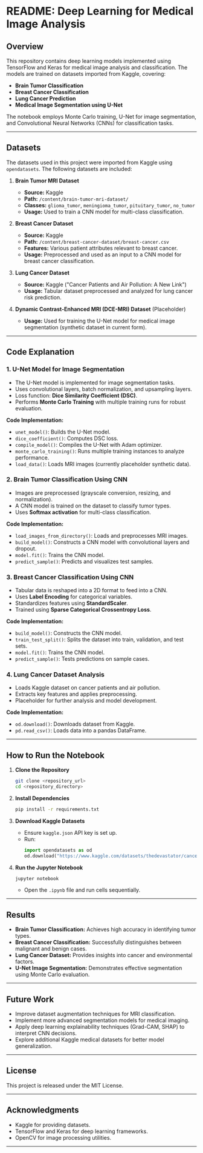 # README: Deep Learning for Medical Image Analysis

## Overview
This repository contains deep learning models implemented using TensorFlow and Keras for medical image analysis and classification. The models are trained on datasets imported from Kaggle, covering:
- **Brain Tumor Classification**
- **Breast Cancer Classification**
- **Lung Cancer Prediction**
- **Medical Image Segmentation using U-Net**

The notebook employs Monte Carlo training, U-Net for image segmentation, and Convolutional Neural Networks (CNNs) for classification tasks.

---

## Datasets

The datasets used in this project were imported from Kaggle using `opendatasets`. The following datasets are included:

1. **Brain Tumor MRI Dataset**
   - **Source:** Kaggle
   - **Path:** `/content/brain-tumor-mri-dataset/`
   - **Classes:** `glioma_tumor`, `meningioma_tumor`, `pituitary_tumor`, `no_tumor`
   - **Usage:** Used to train a CNN model for multi-class classification.

2. **Breast Cancer Dataset**
   - **Source:** Kaggle
   - **Path:** `/content/breast-cancer-dataset/breast-cancer.csv`
   - **Features:** Various patient attributes relevant to breast cancer.
   - **Usage:** Preprocessed and used as an input to a CNN model for breast cancer classification.

3. **Lung Cancer Dataset**
   - **Source:** Kaggle ("Cancer Patients and Air Pollution: A New Link")
   - **Usage:** Tabular dataset preprocessed and analyzed for lung cancer risk prediction.

4. **Dynamic Contrast-Enhanced MRI (DCE-MRI) Dataset** (Placeholder)
   - **Usage:** Used for training the U-Net model for medical image segmentation (synthetic dataset in current form).

---

## Code Explanation

### 1. **U-Net Model for Image Segmentation**
- The U-Net model is implemented for image segmentation tasks.
- Uses convolutional layers, batch normalization, and upsampling layers.
- Loss function: **Dice Similarity Coefficient (DSC)**.
- Performs **Monte Carlo Training** with multiple training runs for robust evaluation.

**Code Implementation:**
- `unet_model()`: Builds the U-Net model.
- `dice_coefficient()`: Computes DSC loss.
- `compile_model()`: Compiles the U-Net with Adam optimizer.
- `monte_carlo_training()`: Runs multiple training instances to analyze performance.
- `load_data()`: Loads MRI images (currently placeholder synthetic data).

### 2. **Brain Tumor Classification Using CNN**
- Images are preprocessed (grayscale conversion, resizing, and normalization).
- A CNN model is trained on the dataset to classify tumor types.
- Uses **Softmax activation** for multi-class classification.

**Code Implementation:**
- `load_images_from_directory()`: Loads and preprocesses MRI images.
- `build_model()`: Constructs a CNN model with convolutional layers and dropout.
- `model.fit()`: Trains the CNN model.
- `predict_sample()`: Predicts and visualizes test samples.

### 3. **Breast Cancer Classification Using CNN**
- Tabular data is reshaped into a 2D format to feed into a CNN.
- Uses **Label Encoding** for categorical variables.
- Standardizes features using **StandardScaler**.
- Trained using **Sparse Categorical Crossentropy Loss**.

**Code Implementation:**
- `build_model()`: Constructs the CNN model.
- `train_test_split()`: Splits the dataset into train, validation, and test sets.
- `model.fit()`: Trains the CNN model.
- `predict_sample()`: Tests predictions on sample cases.

### 4. **Lung Cancer Dataset Analysis**
- Loads Kaggle dataset on cancer patients and air pollution.
- Extracts key features and applies preprocessing.
- Placeholder for further analysis and model development.

**Code Implementation:**
- `od.download()`: Downloads dataset from Kaggle.
- `pd.read_csv()`: Loads data into a pandas DataFrame.

---

## How to Run the Notebook

1. **Clone the Repository**
   ```bash
   git clone <repository_url>
   cd <repository_directory>
   ```

2. **Install Dependencies**
   ```bash
   pip install -r requirements.txt
   ```

3. **Download Kaggle Datasets**
   - Ensure `kaggle.json` API key is set up.
   - Run:
     ```python
     import opendatasets as od
     od.download("https://www.kaggle.com/datasets/thedevastator/cancer-patients-and-air-pollution-a-new-link")
     ```

4. **Run the Jupyter Notebook**
   ```bash
   jupyter notebook
   ```
   - Open the `.ipynb` file and run cells sequentially.

---

## Results
- **Brain Tumor Classification:** Achieves high accuracy in identifying tumor types.
- **Breast Cancer Classification:** Successfully distinguishes between malignant and benign cases.
- **Lung Cancer Dataset:** Provides insights into cancer and environmental factors.
- **U-Net Image Segmentation:** Demonstrates effective segmentation using Monte Carlo evaluation.

---

## Future Work
- Improve dataset augmentation techniques for MRI classification.
- Implement more advanced segmentation models for medical imaging.
- Apply deep learning explainability techniques (Grad-CAM, SHAP) to interpret CNN decisions.
- Explore additional Kaggle medical datasets for better model generalization.

---

## License
This project is released under the MIT License.

---

## Acknowledgments
- Kaggle for providing datasets.
- TensorFlow and Keras for deep learning frameworks.
- OpenCV for image processing utilities.

---

